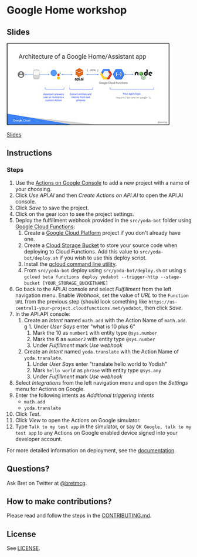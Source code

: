 # Google Home workshop

## Slides
[![Presentation slides](docs/img/slides-cover.png)](https://bretmcg.com/talks/google-home)

[Slides](https://bretmcg.com/talks/google-home)

## Instructions
### Steps
1. Use the [Actions on Google Console](https://console.actions.google.com) to add a new project with a name of your choosing.
1. Click *Use API.AI* and then *Create Actions on API.AI* to open the API.AI console.
1. Click *Save* to save the project.
1. Click on the gear icon to see the project settings.
1. Deploy the fulfillment webhook provided in the `src/yoda-bot` folder using [Google Cloud Functions](https://cloud.google.com/functions/):
    1. Create a [Google Cloud Platform](https://cloud.google.com) project if you don't already have one.
    1. Create a [Cloud Storage Bucket](https://console.cloud.google.com/storage/) to store your source code when deploying to Cloud Functions. Add this value to `src/yoda-bot/deploy.sh` if you wish to use this deploy script.
    1. Install the [gcloud command line utility](https://cloud.google.com/sdk/downloads).
    1. From `src/yoda-bot` deploy using `src/yoda-bot/deploy.sh` or using
    `$ gcloud beta functions deploy yodabot --trigger-http --stage-bucket [YOUR_STORAGE_BUCKETNAME]`    
1. Go back to the API.AI console and select *Fulfillment* from the left navigation menu. Enable *Webhook*, set the value of *URL* to the `Function URL` from the previous step (should look something like `https://us-central1-your-project.cloudfunctions.net/yodabot`, then click *Save*.
1. In the API.API console:
    1. Create an *Intent* named `math.add` with the Action Name of `math.add`.
     g   1. Under *User Says* enter "what is 10 plus 6"
        1. Mark the 10 as `number1` with entity type `@sys.number`
        1. Mark the 6 as `number2` with entity type `@sys.number`
        1. Under *Fulfillment* mark *Use webhook*
    1. Create an *Intent* named `yoda.translate` with the Action Name of `yoda.translate`.
        1. Under *User Says* enter "translate hello world to Yodish"
        1. Mark `hello world` as `phrase` with entity type `@sys.any`
        1. Under *Fulfillment* mark *Use webhook*
1. Select *Integrations* from the left navigation menu and open the *Settings* menu for Actions on Google.
1. Enter the following intents as *Additional triggering intents*
    * `math.add`
    * `yoda.translate`
1. Click *Test*.
1. Click *View* to open the Actions on Google simulator.
1. Type `Talk to my test app` in the simulator, or say `OK Google, talk to my test app` to any Actions on Google enabled device signed into your developer account.

For more detailed information on deployment, see the [documentation](https://developers.google.com/actions/samples/).

## Questions?
Ask Bret on Twitter at [@bretmcg](https://twitter.com/bretmcg).

## How to make contributions?
Please read and follow the steps in the [CONTRIBUTING.md](CONTRIBUTING.md).

## License
See [LICENSE](LICENSE).
